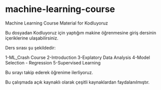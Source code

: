 # machine-learning-course
Machine Learning Course Material for Kodluyoruz


Bu dosyadan Kodluyoruz için yaptığım makine öğrenmesine giriş dersinin içeriklerine ulaşabilirsiniz.

Ders sırası şu şekildedir:

1-ML_Crash Course
2-Introduction
3-Explatory Data Analysis
4-Model Selection - Regression
5-Supervised Learning

Bu sırayı takip ederek öğrenime ilerliyoruz.

Bu çalışmada açık kaynaklı olarak çeşitli kaynaklardan faydalanılmıştır.

